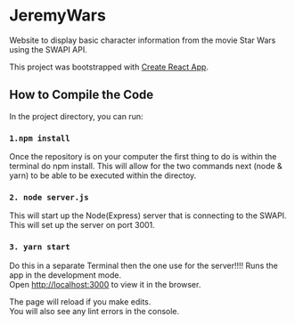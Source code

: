 # JeremyWars
Website to display basic character information from the movie Star Wars using the SWAPI API. 

This project was bootstrapped with [Create React App](https://github.com/facebook/create-react-app).

## How to Compile the Code

In the project directory, you can run:

### `1.npm install`

Once the repository is on your computer the first thing to do is within the terminal do npm install. This will allow for the two commands next (node & yarn) to be able to be executed within the directoy.

### `2. node server.js`

This will start up the Node(Express) server that is connecting to the SWAPI. This will set up the server on port 3001.

### `3. yarn start`

Do this in a separate Terminal then the one use for the server!!!!
Runs the app in the development mode.<br />
Open [http://localhost:3000](http://localhost:3000) to view it in the browser.

The page will reload if you make edits.<br />
You will also see any lint errors in the console.

